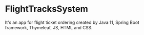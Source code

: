 # FlightTracksSystem
It's an app for flight ticket ordering created by Java 11, Spring Boot framework, Thymeleaf, JS, HTML and CSS.

